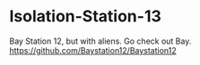 # Isolation-Station-13
Bay Station 12, but with aliens. Go check out Bay. https://github.com/Baystation12/Baystation12
